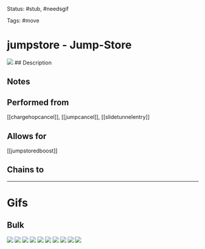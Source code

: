 Status: #stub, #needsgif 

Tags: #move

# jumpstore - Jump-Store
<img src=https://raw.githubusercontent.com/LauraHannah44/Rain-World-Movement/main/Files/jumpstore_header.gif>
## Description


## Notes


## Performed from
[[chargehopcancel]], [[jumpcancel]], [[slidetunnelentry]]

## Allows for
[[jumpstoredboost]]

## Chains to


___
# Gifs
## Bulk
<img src=https://raw.githubusercontent.com/LauraHannah44/Rain-World-Movement/main/Files/jumpstore_0.gif>
<img src=https://raw.githubusercontent.com/LauraHannah44/Rain-World-Movement/main/Files/jumpstore_1.gif>
<img src=https://raw.githubusercontent.com/LauraHannah44/Rain-World-Movement/main/Files/jumpstore_2.gif>
<img src=https://raw.githubusercontent.com/LauraHannah44/Rain-World-Movement/main/Files/jumpstore_3.gif>
<img src=https://raw.githubusercontent.com/LauraHannah44/Rain-World-Movement/main/Files/jumpstore_4.gif>
<img src=https://raw.githubusercontent.com/LauraHannah44/Rain-World-Movement/main/Files/jumpstore_5.gif>
<img src=https://raw.githubusercontent.com/LauraHannah44/Rain-World-Movement/main/Files/jumpstore_6.gif>
<img src=https://raw.githubusercontent.com/LauraHannah44/Rain-World-Movement/main/Files/jumpstore_7.gif>
<img src=https://raw.githubusercontent.com/LauraHannah44/Rain-World-Movement/main/Files/jumpstore_8.gif>
<img src=https://raw.githubusercontent.com/LauraHannah44/Rain-World-Movement/main/Files/jumpstore_9.gif>